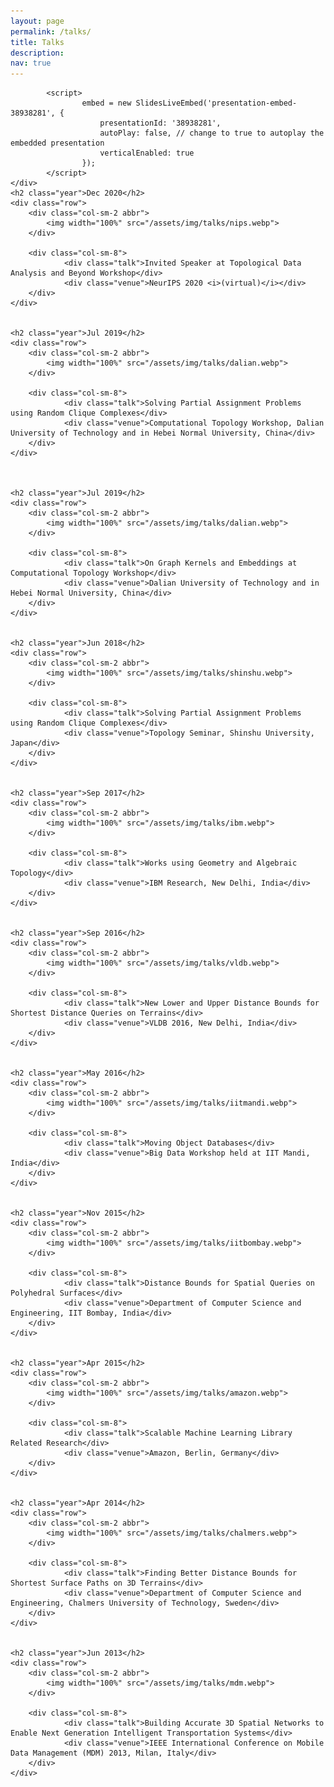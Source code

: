 ```yaml
---
layout: page
permalink: /talks/
title: Talks
description:
nav: true
---
```

<style>
.talk{
font-weight: bold;
margin-top: 2rem;
}

.venue{
font-style: italic
}

</style>


<div class="publications">
	<div class="row">
			<!-- <div id="presentation-embed-38936772"></div>
			<script src='https://slideslive.com/embed_presentation.js'></script>
			<script>
    				embed = new SlidesLiveEmbed('presentation-embed-38936772', {
        				presentationId: '38936772',
        				autoPlay: false, // change to true to autoplay the embedded presentation
        				verticalEnabled: true
    				});
			</script> --> 
			<div id="presentation-embed-38938281"></div>
			<script src="https://slideslive.com/embed_presentation.js"></script>

			<script>
    				embed = new SlidesLiveEmbed('presentation-embed-38938281', {
        				presentationId: '38938281',
        				autoPlay: false, // change to true to autoplay the embedded presentation
        				verticalEnabled: true
    				});
			</script> 
	</div>
	<h2 class="year">Dec 2020</h2>
	<div class="row">
  		<div class="col-sm-2 abbr">
    		<img width="100%" src="/assets/img/talks/nips.webp">
  		</div>

  		<div class="col-sm-8">
      			<div class="talk">Invited Speaker at Topological Data Analysis and Beyond Workshop</div>
      			<div class="venue">NeurIPS 2020 <i>(virtual)</i></div>
  		</div>
	</div>


	<h2 class="year">Jul 2019</h2>
	<div class="row">
  		<div class="col-sm-2 abbr">
    		<img width="100%" src="/assets/img/talks/dalian.webp">
  		</div>

  		<div class="col-sm-8">
      			<div class="talk">Solving Partial Assignment Problems using Random Clique Complexes</div>
      			<div class="venue">Computational Topology Workshop, Dalian University of Technology and in Hebei Normal University, China</div>
  		</div>
	</div>



	<h2 class="year">Jul 2019</h2>
	<div class="row">
  		<div class="col-sm-2 abbr">
    		<img width="100%" src="/assets/img/talks/dalian.webp">
  		</div>

  		<div class="col-sm-8">
      			<div class="talk">On Graph Kernels and Embeddings at Computational Topology Workshop</div>
      			<div class="venue">Dalian University of Technology and in Hebei Normal University, China</div>
  		</div>
	</div>


	<h2 class="year">Jun 2018</h2>
	<div class="row">
  		<div class="col-sm-2 abbr">
    		<img width="100%" src="/assets/img/talks/shinshu.webp">
  		</div>

  		<div class="col-sm-8">
      			<div class="talk">Solving Partial Assignment Problems using Random Clique Complexes</div>
      			<div class="venue">Topology Seminar, Shinshu University, Japan</div>
  		</div>
	</div>


	<h2 class="year">Sep 2017</h2>
	<div class="row">
  		<div class="col-sm-2 abbr">
    		<img width="100%" src="/assets/img/talks/ibm.webp">
  		</div>

  		<div class="col-sm-8">
      			<div class="talk">Works using Geometry and Algebraic Topology</div>
      			<div class="venue">IBM Research, New Delhi, India</div>
  		</div>
	</div>


	<h2 class="year">Sep 2016</h2>
	<div class="row">
  		<div class="col-sm-2 abbr">
    		<img width="100%" src="/assets/img/talks/vldb.webp">
  		</div>

  		<div class="col-sm-8">
      			<div class="talk">New Lower and Upper Distance Bounds for Shortest Distance Queries on Terrains</div>
      			<div class="venue">VLDB 2016, New Delhi, India</div>
  		</div>
	</div>


	<h2 class="year">May 2016</h2>
	<div class="row">
  		<div class="col-sm-2 abbr">
    		<img width="100%" src="/assets/img/talks/iitmandi.webp">
  		</div>

  		<div class="col-sm-8">
      			<div class="talk">Moving Object Databases</div>
      			<div class="venue">Big Data Workshop held at IIT Mandi, India</div>
  		</div>
	</div>


	<h2 class="year">Nov 2015</h2>
	<div class="row">
  		<div class="col-sm-2 abbr">
    		<img width="100%" src="/assets/img/talks/iitbombay.webp">
  		</div>

  		<div class="col-sm-8">
      			<div class="talk">Distance Bounds for Spatial Queries on Polyhedral Surfaces</div>
      			<div class="venue">Department of Computer Science and Engineering, IIT Bombay, India</div>
  		</div>
	</div>


	<h2 class="year">Apr 2015</h2>
	<div class="row">
  		<div class="col-sm-2 abbr">
    		<img width="100%" src="/assets/img/talks/amazon.webp">
  		</div>

  		<div class="col-sm-8">
      			<div class="talk">Scalable Machine Learning Library Related Research</div>
      			<div class="venue">Amazon, Berlin, Germany</div>
  		</div>
	</div>


	<h2 class="year">Apr 2014</h2>
	<div class="row">
  		<div class="col-sm-2 abbr">
    		<img width="100%" src="/assets/img/talks/chalmers.webp">
  		</div>

  		<div class="col-sm-8">
      			<div class="talk">Finding Better Distance Bounds for Shortest Surface Paths on 3D Terrains</div>
      			<div class="venue">Department of Computer Science and Engineering, Chalmers University of Technology, Sweden</div>
  		</div>
	</div>


	<h2 class="year">Jun 2013</h2>
	<div class="row">
  		<div class="col-sm-2 abbr">
    		<img width="100%" src="/assets/img/talks/mdm.webp">
  		</div>

  		<div class="col-sm-8">
      			<div class="talk">Building Accurate 3D Spatial Networks to Enable Next Generation Intelligent Transportation Systems</div>
      			<div class="venue">IEEE International Conference on Mobile Data Management (MDM) 2013, Milan, Italy</div>
  		</div>
	</div>
</div>